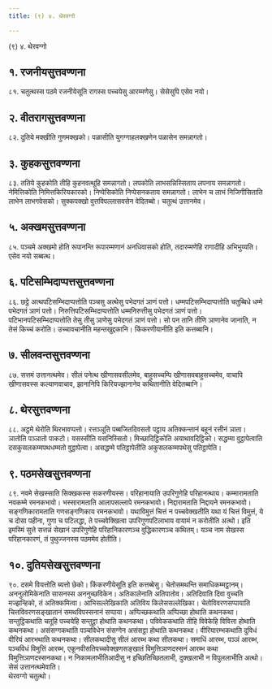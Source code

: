 ```yaml
---
title: (९) ४. थेरवग्गो

---
```

(९) ४. थेरवग्गो  


## १. रजनीयसुत्तवण्णना

८१. चतुत्थस्स पठमे रजनीयेसूति रागस्स पच्चयेसु आरम्मणेसु। सेसेसुपि एसेव नयो।  


## २. वीतरागसुत्तवण्णना

८२. दुतिये मक्खीति गुणमक्खको। पळासीति युगग्गाहलक्खणेन पळासेन समन्नागतो।  


## ३. कुहकसुत्तवण्णना

८३. ततिये कुहकोति तीहि कुहनवत्थूहि समन्नागतो। लपकोति लाभसन्निस्सिताय लपनाय समन्नागतो। नेमित्तिकोति निमित्तकिरियकारको। निप्पेसिकोति निप्पेसनकताय समन्नागतो। लाभेन च लाभं निजिगीसिताति लाभेन लाभगवेसको। सुक्कपक्खो वुत्तविपल्लासवसेन वेदितब्बो। चतुत्थं उत्तानमेव।  


## ५. अक्खमसुत्तवण्णना

८५. पञ्चमे अक्खमो होति रूपानन्ति रूपारम्मणानं अनधिवासको होति, तदारम्मणेहि रागादीहि अभिभुय्यति। एसेव नयो सब्बत्थ।  


## ६. पटिसम्भिदाप्पत्तसुत्तवण्णना

८६. छट्ठे अत्थपटिसम्भिदाप्पत्तोति पञ्चसु अत्थेसु पभेदगतं ञाणं पत्तो। धम्मपटिसम्भिदाप्पत्तोति चतुब्बिधे धम्मे पभेदगतं ञाणं पत्तो। निरुत्तिपटिसम्भिदाप्पत्तोति धम्मनिरुत्तीसु पभेदगतं ञाणं पत्तो। पटिभानपटिसम्भिदाप्पत्तोति तेसु तीसु ञाणेसु पभेदगतं ञाणं पत्तो। सो पन तानि तीणि ञाणानेव जानाति, न तेसं किच्चं करोति। उच्चावचानीति महन्तखुद्दकानि। किंकरणीयानीति इति कत्तब्बानि।  


## ७. सीलवन्तसुत्तवण्णना

८७. सत्तमं उत्तानत्थमेव। सीलं पनेत्थ खीणासवसीलमेव, बाहुसच्चम्पि खीणासवबाहुसच्चमेव, वाचापि खीणासवस्स कल्याणवाचाव, झानानिपि किरियज्झानानेव कथितानीति वेदितब्बानि।  


## ८. थेरसुत्तवण्णना

८८. अट्ठमे थेरोति थिरभावप्पत्तो। रत्तञ्ञूति पब्बजितदिवसतो पट्ठाय अतिक्कन्तानं बहूनं रत्तीनं ञाता। ञातोति पञ्ञातो पाकटो। यसस्सीति यसनिस्सितो। मिच्छादिट्ठिकोति अयाथावदिट्ठिको। सद्धम्मा वुट्ठापेत्वाति दसकुसलकम्मपथधम्मतो वुट्ठापेत्वा। असद्धम्मे पतिट्ठापेतीति अकुसलकम्मपथेसु पतिट्ठापेति।  


## ९. पठमसेखसुत्तवण्णना

८९. नवमे सेखस्साति सिक्खकस्स सकरणीयस्स। परिहानायाति उपरिगुणेहि परिहानत्थाय। कम्मारामताति नवकम्मे रमनकभावो। भस्सारामताति आलापसल्लापे रमनकभावो। निद्दारामताति निद्दायने रमनकभावो। सङ्गणिकारामताति गणसङ्गणिकाय रमनकभावो। यथाविमुत्तं चित्तं न पच्चवेक्खतीति यथा यं चित्तं विमुत्तं, ये च दोसा पहीना, गुणा च पटिलद्धा, ते पच्चवेक्खित्वा उपरिगुणपटिलाभाय वायामं न करोतीति अत्थो। इति इमस्मिं सुत्ते सत्तन्नं सेखानं उपरिगुणेहि परिहानिकारणञ्च वुद्धिकारणञ्च कथितम्। यञ्च नाम सेखस्स परिहानकारणं, तं पुथुज्जनस्स पठममेव होतीति।  


## १०. दुतियसेखसुत्तवण्णना

९०. दसमे वियत्तोति ब्यत्तो छेको। किंकरणीयेसूति इति कत्तब्बेसु। चेतोसमथन्ति समाधिकम्मट्ठानम्। अननुलोमिकेनाति सासनस्स अननुच्छविकेन। अतिकालेनाति अतिपातोव। अतिदिवाति दिवा वुच्चति मज्झन्हिको, तं अतिक्कमित्वा। आभिसल्लेखिकाति अतिविय किलेससल्लेखिका। चेतोविवरणसप्पायाति चित्तविवरणसङ्खातानं समथविपस्सनानं सप्पाया। अप्पिच्छकथाति अप्पिच्छा होथाति कथनकथा। सन्तुट्ठिकथाति चतूहि पच्चयेहि सन्तुट्ठा होथाति कथनकथा। पविवेककथाति तीहि विवेकेहि विवित्ता होथाति कथनकथा। असंसग्गकथाति पञ्चविधेन संसग्गेन असंसट्ठा होथाति कथनकथा। वीरियारम्भकथाति दुविधं वीरियं आरभथाति कथनकथा। सीलकथादीसु सीलं आरब्भ कथा सीलकथा। समाधिं आरब्भ, पञ्ञं आरब्भ, पञ्चविधं विमुत्तिं आरब्भ, एकूनवीसतिपच्चवेक्खणसङ्खातं विमुत्तिञाणदस्सनं आरब्भ कथा विमुत्तिञाणदस्सनकथा। न निकामलाभीतिआदीसु न इच्छितिच्छितलाभी, दुक्खलाभी न विपुललाभीति अत्थो। सेसं उत्तानत्थमेवाति।  
थेरवग्गो चतुत्थो।  